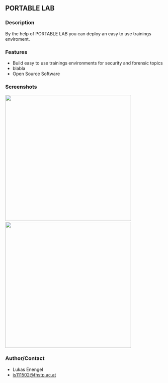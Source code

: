 ## PORTABLE LAB

### Description

By the help of PORTABLE LAB you can deploy an easy to use trainings enviroment.

### Features

* Build easy to use trainings environments for security and forensic topics
* blabla
* Open Source Software

### Screenshots

<img src="url.png" width=400>&nbsp;
<img src="url.jpg" width=400>

### Author/Contact

* Lukas Enengel
* is111502@fhstp.ac.at

